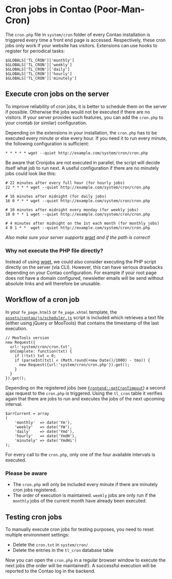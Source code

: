 # Cron jobs in Contao (Poor-Man-Cron)

The `cron.php` file in `system/cron` folder of every Contao installation is
triggered every time a front end page is accessed. Respectively, these cron jobs
only work if your website has visitors. Extensions can use hooks to register
for periodical tasks:

```{.php}
$GLOBALS['TL_CRON']['monthly']
$GLOBALS['TL_CRON']['weekly']
$GLOBALS['TL_CRON']['daily']
$GLOBALS['TL_CRON']['hourly']
$GLOBALS['TL_CRON']['minutely']
```


## Execute cron jobs on the server

To improve reliability of cron jobs, it is better to schedule them on the server
if possible. Otherwise the jobs would not be executed if there are no visitors.
If your server provides such features, you can add the `cron.php` to your 
crontab (or similar) configuration.

Depending on the extensions in your installation, the `cron.php` has to be
executed every minute or else every hour. If you need it to run every
minute, the following configuration is sufficient:

```
* * * * * wget --quiet http://example.com/system/cron/cron.php
```

Be aware that Cronjobs are not executed in parallel, the script will
decide itself what job to run next. A useful configuration if there are no
minutely jobs could look like this:

```
# 22 minutes after every full hour (for hourly jobs)
22 * * * * wget --quiet http://example.com/system/cron/cron.php

# 16 minutes after midnight (for daily jobs)
16 0 * * * wget --quiet http://example.com/system/cron/cron.php

# 10 minutes after midnight every monday (for weekly jobs)
10 0 * * 1 wget --quiet http://example.com/system/cron/cron.php

# 4 minutes after midnight on the 1st each month (for monthly jobs)
4 0 1 * *  wget --quiet http://example.com/system/cron/cron.php
```

*Also make sure your server supports [wget][1] and if the path is correct!*


### Why not execute the PHP file directly?

Instead of using [wget][1], we could also consider executing the PHP script
directly on the server (via CLI). However, this can have serious drawbacks
depending on your Contao configuration. For example if your root page does
not have a domain configured, newsletter emails will be send without absolute
links and will therefore be unusable.


## Workflow of a cron job

In your `fe_page.html5` or `fe_page.xhtml` template, the 
[`assets/contao/js/scheduler.js`][2] script is included which retrieves
a text file (either using jQuery or MooTools) that contains the timestamp of the last execution.

```{.js}
// MooTools version
new Request({
  url:'system/cron/cron.txt',
  onComplete: function(txt) {
    if (!txt) txt = 0;
    if (parseInt(txt) < (Math.round(+new Date()/1000) - tmo)) {
      new Request({url:'system/cron/cron.php'}).get();
    }
  }
}).get();
```

Depending on the registered jobs (see [`Frontend::getCronTimeout`][3]) a
second ajax request to the `cron.php` is triggered. Using the `tl_cron` table
it verifies again that there are jobs to run and executes the jobs
of the next upcoming interval.

```{.php}
$arrCurrent = array
(
    'monthly'  => date('Ym'),
    'weekly'   => date('YW'),
    'daily'    => date('Ymd'),
    'hourly'   => date('YmdH'),
    'minutely' => date('YmdHi')
);
```

For every call to the `cron.php`, only one of the four available intervals is
executed.

### Please be aware

- The `cron.php` will only be included every minute if there are
  minutely cron jobs registered.
- The order of execution is maintained. `weekly` jobs are only run if the
  `monthly` jobs of the current month have already been executed.


## Testing cron jobs

To manually execute cron jobs for testing purposes, you need to reset multiple
environment settings:

- Delete the `cron.txt` in `system/cron/`
- Delete the entries in the `tl_cron` database table

Now you can open the `cron.php` in a regular browser window to execute the 
next jobs (the order will be maintained!). A successful execution will be
reported to the Contao log in the backend.


[1]: http://en.wikipedia.org/wiki/Wget
[2]: https://github.com/contao/core/blob/3.0.0/assets/contao/js/scheduler-uncompressed.js
[3]: https://github.com/contao/core/blob/3.0.0/system/modules/core/classes/Frontend.php#L601

